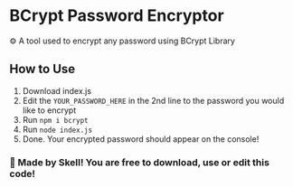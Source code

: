 # BCrypt Password Encryptor
⚙ A tool used to encrypt any password using BCrypt Library

## How to Use
1. Download index.js
2. Edit the `YOUR_PASSWORD_HERE` in the 2nd line to the password you would like to encrypt
3. Run `npm i bcrypt`
4. Run `node index.js`
5. Done. Your encrypted password should appear on the console!

### 🧡 Made by Skell! You are free to download, use or edit this code!
